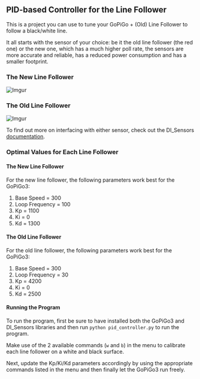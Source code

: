 ## PID-based Controller for the Line Follower

This is a project you can use to tune your GoPiGo + (Old) Line Follower to follow a black/white line.

It all starts with the sensor of your choice: be it the old line follower (the red one) or the new one,
which has a much higher poll rate, the sensors are more accurate and reliable, has a reduced power consumption and has a smaller footprint. 

### The New Line Follower

![Imgur](https://i.imgur.com/RNrrNHk.png)

### The Old Line Follower

![Imgur](https://i.imgur.com/E81rNgP.jpg)

To find out more on interfacing with either sensor, check out the DI_Sensors [documentation](https://di-sensors.readthedocs.org).

### Optimal Values for Each Line Follower

#### The New Line Follower

For the new line follower, the following parameters work best for the GoPiGo3:

1. Base Speed = 300
1. Loop Frequency = 100
1. Kp = 1100
1. Ki = 0
1. Kd = 1300

#### The Old Line Follower

For the old line follower, the following parameters work best for the GoPiGo3:

1. Base Speed = 300
1. Loop Frequency = 30
1. Kp = 4200
1. Ki = 0
1. Kd = 2500

#### Running the Program

To run the program, first be sure to have installed both the GoPiGo3 and DI_Sensors libraries and then
run `python pid_controller.py` to run the program.

Make use of the 2 available commands (`w` and `b`) in the menu to calibrate each line follower on a white and black surface.

Next, update the Kp/Ki/Kd parameters accordingly by using the appropriate commands listed in the menu and then finally let the GoPiGo3 run freely.